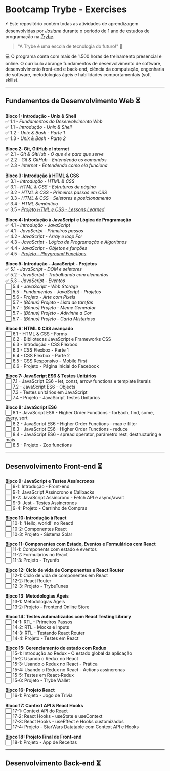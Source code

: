 # Bootcamp Trybe - Exercises  

⚡ Este repositório contém todas as atividades de aprendizagem desenvolvidas por _[Josiane](www.linkedin.com/in/josiane-lima-coding)_ durante o período de 1 ano de estudos de programação na _[Trybe](https://www.betrybe.com/)_.

>"A Trybe é uma escola de tecnologia do futuro!" 🚀

💻 O programa conta com mais de 1.500 horas de treinamento presencial e online. O currículo abrange fundamentos de desenvolvimento de software, desenvolvimento front-end e back-end, ciência da computação, engenharia de software, metodologias ágeis e habilidades comportamentais (soft skills).

<hr>

## Fundamentos de Desenvolvimento Web ⏳

<strong>Bloco 1: Introdução - Unix & Shell</strong>
<br>✅ 1.1 - <em>Fundamentos do Desenvolvimento Web</em>
<br>✅ 1.1 - <em>Introdução - Unix & Shell</em>
<br>✅ 1.2 - <em>Unix & Bash - Parte 1</em>
<br>✅ 1.3 - <em>Unix & Bash - Parte 2</em>

<strong>Bloco 2: Git, GitHub e Internet</strong>
<br>✅ 2.1 - <em>Git & GitHub  - O que é e para que serve</em>
<br>✅ 2.2 - <em>Git & GitHub - Entendendo os comandos</em>
<br>✅ 2.3 - <em>Internet - Entendendo como ela funciona</em>

<strong>Bloco 3: Introdução à HTML & CSS</strong>
<br>✅ 3.1 - <em>Introdução - HTML & CSS</em>
<br>✅ 3.1 - <em>HTML & CSS - Estruturas de página</em>
<br>✅ 3.2 - <em>HTML & CSS - Primeiros passos em CSS</em>
<br>✅ 3.3 - <em>HTML & CSS - Seletores e posicionamento</em>
<br>✅ 3.4 - <em>HTML Semântico</em>
<br>✅ 3.5 - <em>_[Projeto HTML e CSS - Lessons Learned](https://github.com/tryber/sd-026-a-project-lessons-learned/pull/122)_</em>

<strong>Bloco 4: Introdução à JavaScript e Lógica de Programação</strong>
<br>✅ 4.1 - <em>Introdução - JavaScript</em>
<br>✅ 4.1 - <em>JavaScript - Primeiros passos</em>
<br>✅ 4.2 - <em>JavaScript - Array e loop For</em>
<br>✅ 4.3 - <em>JavaScript - Lógica de Programação e Algoritmos</em>
<br>✅ 4.4 - <em>JavaScript - Objetos e funções</em>
<br>✅ 4.5 - <em>_[Projeto - Playground Functions](https://github.com/tryber/sd-t26-a-project-playground-functions/pull/78)_</em>  

<strong>Bloco 5: Introdução - JavaScript - Projetos</strong>
<br>✅ 5.1 - <em>JavaScript - DOM e seletores</em>
<br>✅ 5.2 - <em>JavaScript - Trabalhando com elementos</em>
<br>✅ 5.3 - <em>JavaScript - Eventos</em>
<br>⬜ 5.4 - <em>JavaScript - Web Storage</em>
<br>⬜ 5.5 - <em>Fundamentos - JavaScript - Projetos</em>
<br>⬜ 5.6 - <em>Projeto - Arte com Pixels</em>
<br>⬜ 5.7 - <em>(Bônus) Projeto - Lista de tarefas</em>
<br>⬜ 5.7 - <em>(Bônus) Projeto - Meme Generator</em>
<br>⬜ 5.7 - <em>(Bônus) Projeto - Adivinhe a Cor</em>
<br>⬜ 5.7 - <em>(Bônus) Projeto - Carta Misteriosa</em>

<strong>Bloco 6: HTML & CSS avançado</strong>
<br>⬜ 6.1 - HTML & CSS - Forms
<br>⬜ 6.2 - Bibliotecas JavaScript e Frameworks CSS
<br>⬜ 6.3 - Introdução - CSS Flexbox
<br>⬜ 6.3 - CSS Flexbox - Parte 1
<br>⬜ 6.4 - CSS Flexbox - Parte 2
<br>⬜ 6.5 - CSS Responsivo - Mobile First
<br>⬜ 6.6 - Projeto - Página inicial do Facebook

<strong>Bloco 7: JavaScript ES6 & Testes Unitários</strong>
<br>⬜ 7.1 - JavaScript ES6 - let, const, arrow functions e template literals
<br>⬜ 7.2 - JavaScript ES6 - Objects
<br>⬜ 7.3 - Testes unitários em JavaScript
<br>⬜ 7.4 - Projeto - JavaScript Testes Unitários

<strong>Bloco 8: JavaScript ES6</strong>
<br>⬜ 8.1 - JavaScript ES6 - Higher Order Functions - forEach, find, some, every, sort
<br>⬜ 8.2 - JavaScript ES6 - Higher Order Functions - map e filter
<br>⬜ 8.3 - JavaScript ES6 - Higher Order Functions - reduce
<br>⬜ 8.4 - JavaScript ES6 - spread operator, parâmetro rest, destructuring e mais
<br>⬜ 8.5 - Projeto - Zoo functions

<hr>

## Desenvolvimento Front-end ⏳

<strong>Bloco 9: JavaScript e Testes Assíncronos</strong>
<br>⬜ 9-1: Introdução - Front-end
<br>⬜ 9-1: JavaScript Assíncrono e Callbacks
<br>⬜ 9-2: JavaScript Assíncrono - Fetch API e async/await
<br>⬜ 9-3: Jest - Testes Assíncronos
<br>⬜ 9-4: Projeto - Carrinho de Compras

<strong>Bloco 10: Introdução à React</strong>
<br>⬜ 10-1: 'Hello, world!' no React!
<br>⬜ 10-2: Componentes React
<br>⬜ 10-3: Projeto - Sistema Solar
 
<strong>Bloco 11: Componentes com Estado, Eventos e Formulários com React</strong>
<br>⬜ 11-1: Components com estado e eventos
<br>⬜ 11-2: Formulários no React
<br>⬜ 11-3: Projeto - Tryunfo
 
<strong>Bloco 12: Ciclo de vida de Componentes e React Router</strong>
<br>⬜ 12-1: Ciclo de vida de componentes em React
<br>⬜ 12-2: React Router
<br>⬜ 12-3: Projeto - TrybeTunes
 
<strong>Bloco 13: Metodologias Ágeis</strong>
<br>⬜ 13-1: Metodologias Ágeis
<br>⬜ 13-2: Projeto - Frontend Online Store
 
<strong>Bloco 14: Testes automatizados com React Testing Library</strong>
<br>⬜ 14-1: RTL - Primeiros Passos 
<br>⬜ 14-2: RTL - Mocks e Inputs
<br>⬜ 14-3: RTL - Testando React Router
<br>⬜ 14-4: Projeto - Testes em React
 
<strong>Bloco 15: Gerenciamento de estado com Redux</strong>
<br>⬜ 15-1: Introdução ao Redux - O estado global da aplicação
<br>⬜ 15-2: Usando o Redux no React
<br>⬜ 15-3: Usando o Redux no React - Prática
<br>⬜ 15-4: Usando o Redux no React - Actions assíncronas
<br>⬜ 15-5: Testes em React-Redux
<br>⬜ 15-6: Projeto - Trybe Wallet
 
<strong>Bloco 16: Projeto React</strong>
<br>⬜ 16-1: Projeto - Jogo de Trivia
 
<strong>Bloco 17: Context API & React Hooks</strong>
<br>⬜ 17-1: Context API do React
<br>⬜ 17-2: React Hooks - useState e useContext
<br>⬜ 17-3: React Hooks - useEffect e Hooks customizados
<br>⬜ 17-4: Projeto - StarWars Datatable com Context API e Hooks
 
<strong>Bloco 18: Projeto Final de Front-end</strong>
<br>⬜ 18-1: Projeto - App de Receitas

<hr>

## Desenvolvimento Back-end ⏳




